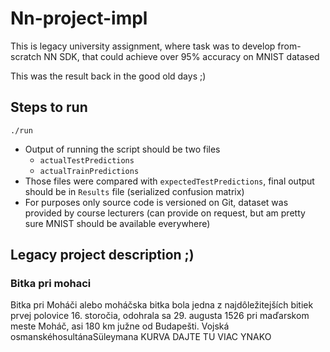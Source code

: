 # Nn-project-impl

This is legacy university assignment, where task was to develop from-scratch NN SDK, that could achieve over 95% accuracy on MNIST datased

This was the result back in the good old days ;)

## Steps to run

`./run`

* Output of running the script should be two files
    * `actualTestPredictions`
    * `actualTrainPredictions`
* Those files were compared with `expectedTestPredictions`, final output should be in `Results` file (serialized confusion matrix)
* For purposes only source code is versioned on Git, dataset was provided by course lecturers (can provide on request, but am pretty sure MNIST should be available everywhere)

## Legacy project description ;)

### Bitka pri mohaci

Bitka pri Moháči alebo moháčska bitka bola jedna z najdôležitejších bitiek prvej polovice 16. storočia, odohrala sa 29. augusta 1526 pri maďarskom meste Moháč, asi 180 km južne od Budapešti. Vojská osmanskéhosultánaSüleymana KURVA DAJTE TU VIAC YNAKO